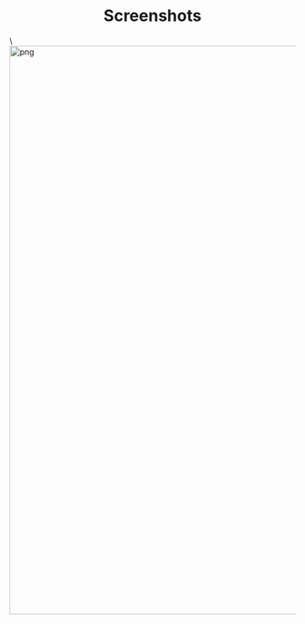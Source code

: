 <h1 align="center">Screenshots</h1>\

<img align="center" src="https://github.com/aymksen/Language-Learning-App/assets/76121581/6d7db782-6c63-4033-9d34-fe56aea3f1bb" alt="png" width="1000"/>



